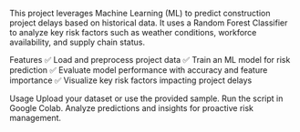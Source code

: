 This project leverages Machine Learning (ML) to predict construction project delays based on historical data. It uses a Random Forest Classifier to analyze key risk factors such as weather conditions, workforce availability, and supply chain status.

Features
✅ Load and preprocess project data
✅ Train an ML model for risk prediction
✅ Evaluate model performance with accuracy and feature importance
✅ Visualize key risk factors impacting project delays

Usage
Upload your dataset or use the provided sample.
Run the script in Google Colab.
Analyze predictions and insights for proactive risk management.

